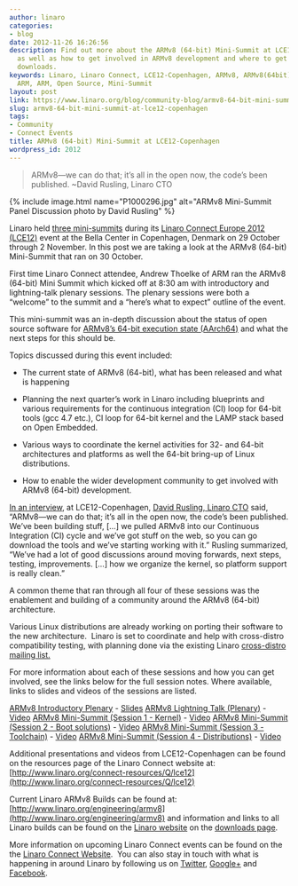 ```yaml
---
author: linaro
categories:
- blog
date: 2012-11-26 16:26:56
description: Find out more about the ARMv8 (64-bit) Mini-Summit at LCE12-Copenhagen
  as well as how to get involved in ARMv8 development and where to get the latest
  downloads.
keywords: Linaro, Linaro Connect, LCE12-Copenhagen, ARMv8, ARMv8(64bit), Linux on
  ARM, ARM, Open Source, Mini-Summit
layout: post
link: https://www.linaro.org/blog/community-blog/armv8-64-bit-mini-summit-at-lce12-copenhagen/
slug: armv8-64-bit-mini-summit-at-lce12-copenhagen
tags:
- Community
- Connect Events
title: ARMv8 (64-bit) Mini-Summit at LCE12-Copenhagen
wordpress_id: 2012
---
```


> ARMv8—we can do that; it’s all in the open now, the code’s been published. ~David Rusling, Linaro CTO

{% include image.html name="P1000296.jpg" alt="ARMv8 Mini-Summit Panel Discussion photo by David Rusling" %}

Linaro held [three mini-summits](http://summit.linaro.org/lce12/track/linaro-mini-summit/) during its [Linaro Connect Europe 2012 (LCE12)](http://connect.linaro.org/resources/) event at the Bella Center in Copenhagen, Denmark on 29 October through 2 November. In this post we are taking a look at the ARMv8 (64-bit) Mini-Summit that ran on 30 October.

First time Linaro Connect attendee, Andrew Thoelke of ARM ran the ARMv8 (64-bit) Mini Summit which kicked off at 8:30 am with introductory and lightning-talk plenary sessions. The plenary sessions were both a “welcome” to the summit and a “here’s what to expect” outline of the event.

This mini-summit was an in-depth discussion about the status of open source software for [ARMv8’s 64-bit execution state (AArch64)](http://www.arm.com/products/tools/models/fast-models/foundation-model.php) and what the next steps for this should be.

Topics discussed during this event included:

  * The current state of ARMv8 (64-bit), what has been released and what is happening


  * Planning the next quarter’s work in Linaro including blueprints and various requirements for the continuous integration (CI) loop for 64-bit tools (gcc 4.7 etc.), CI loop for 64-bit kernel and the LAMP stack based on Open Embedded.


  * Various ways to coordinate the kernel activities for 32- and 64-bit architectures and platforms as well the 64-bit bring-up of Linux distributions.


  * How to enable the wider development community to get involved with ARMv8 (64-bit) development.


[In an interview](http://youtu.be/6bkfk3HAsH0), at LCE12-Copenhagen, [David Rusling, Linaro CTO](http://www.linaro.org/linux-on-arm/meet-the-team/david-a-rusling/) said, “ARMv8—we can do that; it’s all in the open now, the code’s been published. We’ve been building stuff, [...] we pulled ARMv8 into our Continuous Integration (CI) cycle and we’ve got stuff on the web, so you can go download the tools and we’ve starting working with it.” Rusling summarized, “We’ve had a lot of good discussions around moving forwards, next steps, testing, improvements. [...] how we organize the kernel, so platform support is really clean.”

A common theme that ran through all four of these sessions was the enablement and building of a community around the ARMv8 (64-bit) architecture.

Various Linux distributions are already working on porting their software to the new architecture.  Linaro is set to coordinate and help with cross-distro compatibility testing, with planning done via the existing Linaro [cross-distro mailing list.](http://lists.linaro.org/mailman/listinfo/cross-distro)

For more information about each of these sessions and how you can get involved, see the links below for the full session notes. Where available, links to slides and videos of the sessions are listed.

[ARMv8 Introductory Plenary](http://summit.linaro.org/lce12/meeting/20943/armv8-plenary-wednesday-1/) - [Slides](http://www.linaro.org/documents/download/5b29b1ed3ddca0e08f8ebdd4713fac7d5092344a60bd5)
[ARMv8 Lightning Talk (Plenary)](http://summit.linaro.org/lce12/meeting/20944/armv8-plenary-wednesday-2/) - [Video](https://www.youtube.com/watch?v=uJzhZqBqwSU)
[ARMv8 Mini-Summit (Session 1 - Kernel)](http://summit.linaro.org/lce12/meeting/20938/armv8-mini-summit-1/) - [Video](https://www.youtube.com/watch?v=rcsuCbYM8fU)
[ARMv8 Mini-Summit (Session 2 - Boot solutions)](http://summit.linaro.org/lce12/meeting/21342/armv8-mini-summit-2/) - [Video](https://www.youtube.com/watch?v=y-I9C6kUPL8)
[ARMv8 Mini-Summit (Session 3 - Toolchain)](http://summit.linaro.org/lce12/meeting/21343/armv8-mini-summit-3/) - [Video](https://www.youtube.com/watch?v=haaf6qWdB3g)
[ARMv8 Mini-Summit (Session 4 - Distributions)](http://summit.linaro.org/lce12/meeting/21345/armv8-mini-summit-4/) - [Video](https://www.youtube.com/watch?v=iw4DJvfWsN0)

Additional presentations and videos from LCE12-Copenhagen can be found on the resources page of the Linaro Connect website at: [http://www.linaro.org/connect-resources/Q/lce12](http://www.linaro.org/connect-resources/Q/lce12)

Current Linaro ARMv8 Builds can be found at: [http://www.linaro.org/engineering/armv8](http://www.linaro.org/engineering/armv8) and information and links to all Linaro builds can be found on the [Linaro website](http://www.linaro.org/) on the [downloads page](http://www.linaro.org/downloads/).

More information on upcoming Linaro Connect events can be found on the the [Linaro Connect Website](http://connect.linaro.org/).  You can also stay in touch with what is happening in around Linaro by following us on [Twitter](https://twitter.com/LinaroOrg), [Google+](https://plus.google.com/+LinaroOnAir) and [Facebook](https://www.facebook.com/LinaroOrg).